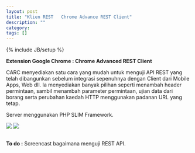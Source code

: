 ```yaml
---
layout: post
title: "Klien REST   Chrome Advance REST Client"
description: ""
category: 
tags: []
---
```

{% include JB/setup %}

**Extension Google Chrome : Chrome Advanced REST Client** 

CARC menyediakan satu cara yang mudah untuk menguji API REST yang telah dibangunkan sebelum integrasi sepenuhnya
dengan Client dari Mobile Apps, Web dll. Ia menyediakan banyak pilihan seperti menambah header permintaan, sambil menambah parameter permintaan, ujian data dari borang serta perubahan kaedah HTTP menggunakan padanan URL yang tetap. 


<!-- more --> 

Server menggunakan PHP SLIM Framework.  

<img src="{{ASSET_PATH}}/images/carc1.png" align="left"/>  

<img src="{{ASSET_PATH}}/images/carc2.png" align="left"/>
<br/><br/>

**To do :** Screencast bagaimana menguji REST API. 

